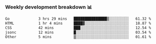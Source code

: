### Weekly development breakdown 📊
<!--START_SECTION:waka-->

```txt
Go             3 hrs 29 mins   ███████████████▒░░░░░░░░░   61.32 %
HTML           1 hr 4 mins     ████▓░░░░░░░░░░░░░░░░░░░░   18.87 %
CSS            42 mins         ███░░░░░░░░░░░░░░░░░░░░░░   12.54 %
jsonc          12 mins         █░░░░░░░░░░░░░░░░░░░░░░░░   03.54 %
Other          5 mins          ▒░░░░░░░░░░░░░░░░░░░░░░░░   01.61 %
```

<!--END_SECTION:waka-->
